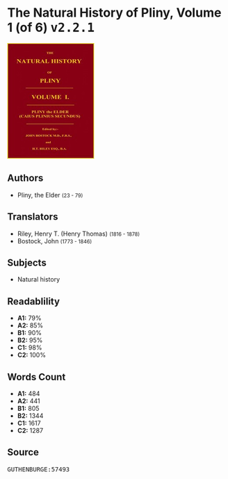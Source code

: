 # The Natural History of Pliny, Volume 1 (of 6) <kbd>v2.2.1</kbd>

![](./cover.medium.jpg "")

## Authors


 - Pliny, the Elder <small>(23 - 79)</small>

## Translators


 - Riley, Henry T. (Henry Thomas) <small>(1816 - 1878)</small>
 - Bostock, John <small>(1773 - 1846)</small>

## Subjects


 - Natural history

## Readablility


 - **A1:** 79%
 - **A2:** 85%
 - **B1:** 90%
 - **B2:** 95%
 - **C1:** 98%
 - **C2:** 100%

## Words Count


 - **A1:** 484
 - **A2:** 441
 - **B1:** 805
 - **B2:** 1344
 - **C1:** 1617
 - **C2:** 1287

## Source


<kbd>GUTHENBURGE:57493</kbd>
